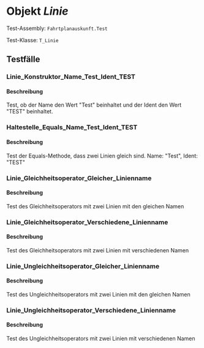 # Objekt *Linie*

Test-Assembly: `Fahrtplanauskunft.Test`

Test-Klasse: `T_Linie`

## Testfälle

### Linie_Konstruktor_Name_Test_Ident_TEST

#### Beschreibung

Test, ob der Name den Wert "Test" beinhaltet und der Ident den Wert "TEST" beinhaltet.

### Haltestelle_Equals_Name_Test_Ident_TEST

#### Beschreibung

Test der Equals-Methode, dass zwei Linien gleich sind. Name: "Test", Ident: "TEST"

### Linie_Gleichheitsoperator_Gleicher_Linienname

#### Beschreibung

Test des Gleichheitsoperators mit zwei Linien mit den gleichen Namen

### Linie_Gleichheitsoperator_Verschiedene_Linienname

#### Beschreibung

Test des Gleichheitsoperators mit zwei Linien mit verschiedenen Namen

### Linie_Ungleichheitsoperator_Gleicher_Linienname

#### Beschreibung

Test des Ungleichheitsoperators mit zwei Linien mit den gleichen Namen

### Linie_Ungleichheitsoperator_Verschiedene_Linienname

#### Beschreibung

Test des Ungleichheitsoperators mit zwei Linien mit verschiedenen Namen